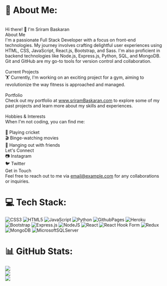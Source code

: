 # 💫 About Me:
<br>Hi there! 👋 I'm Sriram Baskaran<br>About Me<br>I'm a passionate Full Stack Developer with a focus on front-end technologies. My journey involves crafting delightful user experiences using HTML, CSS, JavaScript, React.js, Bootstrap, and Sass. I'm also proficient in backend technologies like Node.js, Express.js, Python, SQL, and MongoDB. Git and GitHub are my go-to tools for version control and collaboration.<br><br>Current Projects<br>🏋️ Currently, I'm working on an exciting project for a gym, aiming to revolutionize the way fitness is approached and managed.<br><br>Portfolio<br>Check out my portfolio at www.sriramBaskaran.com to explore some of my past projects and learn more about my skills and experiences.<br><br>Hobbies & Interests<br>When I'm not coding, you can find me:<br><br>🏏 Playing cricket<br>🎬 Binge-watching movies<br>🍻 Hanging out with friends<br>Let's Connect<br>📷 Instagram<br>🐦 Twitter<br>Get in Touch<br>Feel free to reach out to me via email@example.com for any collaborations or inquiries.


# 💻 Tech Stack:
![CSS3](https://img.shields.io/badge/css3-%231572B6.svg?style=for-the-badge&logo=css3&logoColor=white) ![HTML5](https://img.shields.io/badge/html5-%23E34F26.svg?style=for-the-badge&logo=html5&logoColor=white) ![JavaScript](https://img.shields.io/badge/javascript-%23323330.svg?style=for-the-badge&logo=javascript&logoColor=%23F7DF1E) ![Python](https://img.shields.io/badge/python-3670A0?style=for-the-badge&logo=python&logoColor=ffdd54) ![GithubPages](https://img.shields.io/badge/github%20pages-121013?style=for-the-badge&logo=github&logoColor=white) ![Heroku](https://img.shields.io/badge/heroku-%23430098.svg?style=for-the-badge&logo=heroku&logoColor=white) ![Bootstrap](https://img.shields.io/badge/bootstrap-%238511FA.svg?style=for-the-badge&logo=bootstrap&logoColor=white) ![Express.js](https://img.shields.io/badge/express.js-%23404d59.svg?style=for-the-badge&logo=express&logoColor=%2361DAFB) ![NodeJS](https://img.shields.io/badge/node.js-6DA55F?style=for-the-badge&logo=node.js&logoColor=white) ![React](https://img.shields.io/badge/react-%2320232a.svg?style=for-the-badge&logo=react&logoColor=%2361DAFB) ![React Hook Form](https://img.shields.io/badge/React%20Hook%20Form-%23EC5990.svg?style=for-the-badge&logo=reacthookform&logoColor=white) ![Redux](https://img.shields.io/badge/redux-%23593d88.svg?style=for-the-badge&logo=redux&logoColor=white) ![MongoDB](https://img.shields.io/badge/MongoDB-%234ea94b.svg?style=for-the-badge&logo=mongodb&logoColor=white) ![MicrosoftSQLServer](https://img.shields.io/badge/Microsoft%20SQL%20Server-CC2927?style=for-the-badge&logo=microsoft%20sql%20server&logoColor=white)
# 📊 GitHub Stats:
![](https://github-readme-stats.vercel.app/api?username=SriramBaskaran16&theme=tokyonight&hide_border=false&include_all_commits=false&count_private=false)<br/>
![](https://github-readme-streak-stats.herokuapp.com/?user=SriramBaskaran16&theme=tokyonight&hide_border=false)<br/>
![](https://github-readme-stats.vercel.app/api/top-langs/?username=SriramBaskaran16&theme=tokyonight&hide_border=false&include_all_commits=false&count_private=false&layout=compact)
